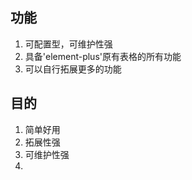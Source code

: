 ## 功能

1. 可配置型，可维护性强
2. 具备'element-plus'原有表格的所有功能
3. 可以自行拓展更多的功能



## 目的

1. 简单好用
2. 拓展性强
3. 可维护性强
4. 
